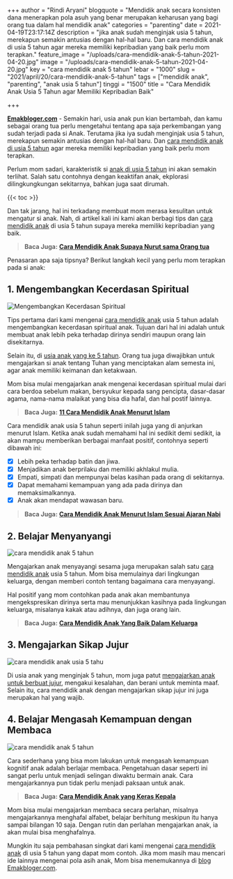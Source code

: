 +++
author = "Rindi Aryani"
blogquote = "Mendidik anak secara konsisten dana menerapkan pola asuh yang benar merupakan keharusan yang bagi orang tua dalam hal mendidik anak"
categories = "parenting"
date = 2021-04-19T23:17:14Z
description = "jika anak sudah menginjak usia 5 tahun, merekapun semakin antusias dengan hal-hal baru. Dan cara mendidik anak di usia 5 tahun agar mereka memiliki kepribadian yang baik perlu mom terapkan."
feature_image = "/uploads/cara-mendidik-anak-5-tahun-2021-04-20.jpg"
image = "/uploads/cara-mendidik-anak-5-tahun-2021-04-20.jpg"
key = "cara mendidik anak 5 tahun"
lebar = "1000"
slug = "2021/april/20/cara-mendidik-anak-5-tahun"
tags = ["mendidik anak", "parenting", "anak usia 5 tahun"]
tinggi = "1500"
title = "Cara Mendidik Anak Usia 5 Tahun agar Memiliki Kepribadian Baik"

+++

[**Emakbloger.com**](/) - Semakin hari, usia anak pun kian bertambah, dan kamu sebagai orang tua perlu mengetahui tentang apa saja perkembangan yang sudah terjadi pada si Anak. Terutama jika iya sudah menginjak usia 5 tahun, merekapun semakin antusias dengan hal-hal baru. Dan [cara mendidik anak di usia 5 tahun](#) agar mereka memiliki kepribadian yang baik perlu mom terapkan.

Perlum mom sadari, karakteristik si [anak di usia 5 tahun](/tags/anak-usia-5-tahun) ini akan semakin terlihat. Salah satu contohnya dengan keaktifan anak, ekplorasi dilingkungkungan sekitarnya, bahkan juga saat dirumah.

{{< toc >}}

Dan tak jarang, hal ini terkadang membuat mom merasa kesulitan untuk mengatur si anak. Nah, di artikel kali ini kami akan berbagi tips dan [cara mendidik anak](https://www.emakbloger.com/2021/april/13/cara-mendidik-anak/) di usia 5 tahun supaya mereka memiliki kepribadian yang baik.

> **Baca Juga:** [**Cara Mendidik Anak Supaya Nurut sama Orang tua**](https://www.emakbloger.com/2021/april/13/cara-mendidik-anak/)

Penasaran apa saja tipsnya? Berikut langkah kecil yang perlu mom terapkan pada si anak:

## 1. Mengembangkan Kecerdasan Spiritual

![Mengembangkan Kecerdasan Spiritual](/uploads/7-cara-mendidik-anak-yang-keras-kepala-1-2021-04-13.jpg "Mengembangkan Kecerdasan Spiritual")

Tips pertama dari kami mengenai [cara mendidik anak](/tags/parenting) usia 5 tahun adalah mengembangkan kecerdasan spiritual anak. Tujuan dari hal ini adalah untuk membuat anak lebih peka terhadap dirinya sendiri maupun orang lain disekitarnya.

Selain itu, di [usia anak yang ke 5 tahun](/tags/anak-usia-5-tahun). Orang tua juga diwajibkan untuk mengajarkan si anak tentang Tuhan yang menciptakan alam semesta ini, agar anak memiliki keimanan dan ketakwaan.

Mom bisa mulai mengajarkan anak mengenai kecerdasan spiritual mulai dari cara berdoa sebelum makan, bersyukur kepada sang pencipta, dasar-dasar agama, nama-nama malaikat yang bisa dia hafal, dan hal postif lainnya.

> **Baca Juga:** [**11 Cara Mendidik Anak Menurut Islam**](https://www.emakbloger.com/cara-mendidik-anak-menurut-islam/)

Cara mendidik anak usia 5 tahun seperti inilah juga yang di anjurkan menurut Islam. Ketika anak sudah memahami hal ini sedikit demi sedikit, ia akan mampu memberikan berbagai manfaat positif, contohnya seperti dibawah ini:

- [x] Lebih peka terhadap batin dan jiwa.
- [x] Menjadikan anak berprilaku dan memiliki akhlakul mulia.
- [x] Empati, simpati dan mempunyai belas kasihan pada orang di sekitarnya.
- [x] Dapat memahami kemampuan yang ada pada dirinya dan memaksimalkannya.
- [x] Anak akan mendapat wawasan baru.

> **Baca Juga:** [**Cara Mendidik Anak Menurut Islam Sesuai Ajaran Nabi**](https://www.emakbloger.com/2021/april/18/cara-mendidik-anak-menurut-islam/)

## 2. Belajar Menyanyangi

![cara mendidik anak 5 tahun](/uploads/mengajarkan-anak-menyayangi-sesama-2021-04-20.jpg "cara mendidik anak 5 tahun")

Mengajarkan anak menyayangi sesama juga merupakan salah satu [cara mendidik anak](/tags/mendidik-anak) usia 5 tahun. Mom bisa memulainya dari lingkungan keluarga, dengan memberi contoh tentang bagaimana cara menyayangi.

Hal positif yang mom contohkan pada anak akan membantunya mengekspresikan dirinya serta mau menunjukkan kasihnya pada lingkungan keluarga, misalanya kakak atau adihnya, dan juga orang lain.

> **Baca Juga:** [**Cara Mendidik Anak Yang Baik Dalam Keluarga**](https://www.emakbloger.com/2021/april/13/cara-mendidik-anak-yang-baik-dalam-keluarga/)

## 3. Mengajarkan Sikap Jujur

![cara mendidik anak usia 5 tahu](/uploads/mengajarkan-sikap-jujur-pada-anak-2021-04-20.jpg "cara mendidik anak usia 5 tahu")

Di usia anak yang menginjak 5 tahun, mom juga patut [mengajarkan anak untuk berbuat jujur](/tags/parenting), mengakui kesalahan, dan berani untuk meminta maaf. Selain itu, cara mendidik anak dengan mengajarkan sikap jujur ini juga merupakan hal yang wajib.

## 4. Belajar Mengasah Kemampuan dengan Membaca

![cara mendidik anak 5 tahun](/uploads/ibu-dan-anak-membaca-2021-04-20.jpg "cara mendidik anak 5 tahun")

Cara sederhana yang bisa mom lakukan untuk mengasah kemampuan kognitif anak adalah berlajar membaca. Pengetahuan dasar seperti ini sangat perlu untuk menjadi selingan diwaktu bermain anak. Cara mengajarkannya pun tidak perlu menjadi paksaan untuk anak.

> **Baca Juga:** [**Cara Mendidik Anak yang Keras Kepala**](https://www.emakbloger.com/2021/april/14/cara-mendidik-anak-keras-kepala/)

Mom bisa mulai mengajarkan membaca secara perlahan, misalnya mengajarkannya menghafal alfabet, belajar berhitung meskipun itu hanya sampai bilangan 10 saja. Dengan rutin dan perlahan mengajarkan anak, ia akan mulai bisa menghafalnya.

Mungkin itu saja pembahasan singkat dari kami mengenai [cara mendidik anak](/tags/mendidik-anak) di usia 5 tahun yang dapat mom contoh. Jika mom masih mau mencari ide lainnya mengenai pola asih anak, Mom bisa menemukannya di [blog Emakbloger.com](/categories/pola-asuh).
